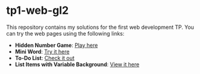 # tp1-web-gl2

This repository contains my solutions for the first web development TP.
You can try the web pages using the following links:

- **Hidden Number Game**: [Play here](https://chiffre-cache.vercel.app/)
- **Mini Word**: [Try it here](https://mini-word-alpha.vercel.app/)
- **To-Do List**: [Check it out](https://tp-1-web-gl2-adtl.vercel.app/)
- **List Items with Variable Background**: [View it here](https://list-black.vercel.app/)

